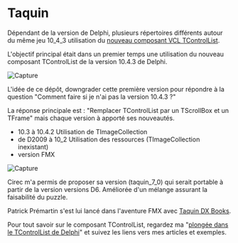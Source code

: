 # Taquin

Dépendant de la version de Delphi, plusieurs répertoires différents autour du même jeu 10_4_3 utilisation du [nouveau composant VCL TControlList](https://docwiki.embarcadero.com/RADStudio/en/Using_VCL_TControlList_Control).

L'objectif principal était dans un premier temps une utilisation du nouveau composant TControlList de la version 10.4.3 de Delphi.

![Capture](https://user-images.githubusercontent.com/51124639/118252690-54cb1480-b4a9-11eb-9704-0243e2358521.PNG)

L'idée de ce dépôt, downgrader cette première version pour répondre à la question "Comment faire si je n'ai pas la version 10.4.3 ?"

La réponse principale est : "Remplacer TControlList par un TScrollBox et un TFrame" mais chaque version à apporté ses nouveautés.

* 10.3 à 10.4.2 Utilisation de TImageCollection
* de D2009 à 10_2 Utilisation des ressources (TImageCollection inexistant)
* version FMX

![Capture](https://user-images.githubusercontent.com/51124639/119260606-d9b5dc80-bbd3-11eb-8ebc-ba03f2db408d.PNG)

Cirec m'a permis de proposer sa version (taquin_7_0) qui serait portable à partir de la version versions D6.
Améliorée d'un mélange assurant la faisabilité du puzzle.

Patrick Prémartin s'est lui lancé dans l'aventure FMX avec [Taquin DX Books](https://github.com/DeveloppeurPascal/TaquinDXBooks).

Pour tout savoir sur le composant TControlList, regardez ma "[plongée dans le TControlList de Delphi](https://serialstreameur.fr/webinaire-20210520.php)" et suivez les liens vers mes articles et exemples.
